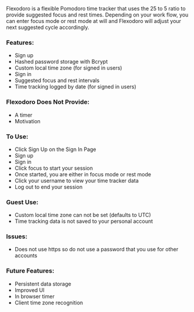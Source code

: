 Flexodoro is a flexible Pomodoro time tracker that uses the 25 to 5 ratio to provide suggested focus and rest times. Depending on your work flow, you can enter focus mode or rest mode at will and Flexodoro will adjust your next suggested cycle accordingly.

### Features:
  * Sign up
  * Hashed password storage with Bcrypt
  * Custom local time zone (for signed in users)
  * Sign in
  * Suggested focus and rest intervals
  * Time tracking logged by date (for signed in users)

### Flexodoro Does Not Provide:
  * A timer
  * Motivation

### To Use:
  * Click Sign Up on the Sign In Page
  * Sign up
  * Sign in
  * Click focus to start your session
  * Once started, you are either in focus mode or rest mode
  * Click your username to view your time tracker data
  * Log out to end your session

### Guest Use:
  * Custom local time zone can not be set (defaults to UTC)
  * Time tracking data is not saved to your personal account

### Issues:
  * Does not use https so do not use a password that you use for other accounts

### Future Features:
  * Persistent data storage
  * Improved UI
  * In browser timer
  * Client time zone recognition
